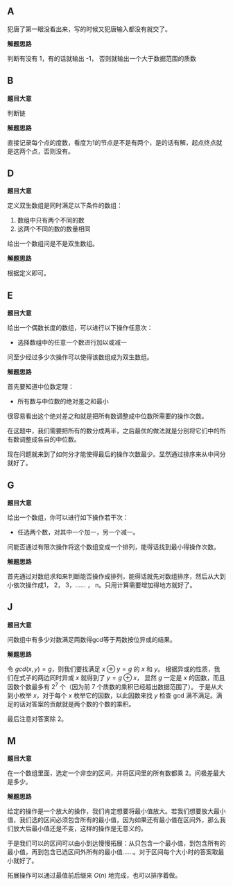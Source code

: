 ## A

犯唐了第一眼没看出来，写的时候又犯唐输入都没有就交了。

**解题思路**

判断有没有 1，有的话就输出 -1， 否则就输出一个大于数据范围的质数

## B

**题目大意**

判断链

**解题思路**

直接记录每个点的度数，看度为1的节点是不是有两个，是的话有解，起点终点就是这两个点，否则没有。

## D

**题目大意**

定义双生数组是同时满足以下条件的数组：
1. 数组中只有两个不同的数
2. 这两个不同的数的数量相同

给出一个数组问是不是双生数组。

**解题思路**

根据定义即可。

## E

**题目大意**

给出一个偶数长度的数组，可以进行以下操作任意次：
- 选择数组中的任意一个数进行加以或减一

问至少经过多少次操作可以使得该数组成为双生数组。

**解题思路**

首先要知道中位数定理：
- 所有数与中位数的绝对差之和最小

很容易看出这个绝对差之和就是把所有数调整成中位数所需要的操作次数。

在这题中，我们需要把所有的数分成两半，之后最优的做法就是分别将它们中的所有数调整成各自的中位数。

现在问题就来到了如何分才能使得最后的操作次数最少。显然通过排序来从中间分就好了。

## G

**题目大意**

给出一个数组，你可以进行如下操作若干次：
- 任选两个数，对其中一个加一，另一个减一。

问能否通过有限次操作将这个数组变成一个排列，能得话找到最小得操作次数。

**解题思路**

首先通过对数组求和来判断能否操作成排列，能得话就先对数组排序，然后从大到小依次操作成1， 2， 3，…… ， n。只用计算需要增加得地方就好了。

## J

**题目大意**

问数组中有多少对数满足两数得gcd等于两数按位异或的结果。

**解题思路**

令 $gcd(x, y) = g$，则我们要找满足 $x \oplus y = g$ 的 $x$ 和 $y$。 根据异或的性质，我们在式子的两边同时异或 $x$ 就得到了 $y = g \oplus x$， 显然 $g$ 一定是 $x$ 的因数，而且因数个数最多有 $2^7$ 个（因为前 7 个质数的乘积已经超出数据范围了）。 于是从大到小枚举 $x$，对于每个 $x$ 枚举它的因数，以此因数来找 $y$ 检查 gcd 满不满足。满足的话对答案的贡献就是两个数的个数的乘积。

最后注意对答案除 2。

## M

**题目大意**

在一个数组里面，选定一个非空的区间，并将区间里的所有数都乘 2。问极差最大是多少。

**解题思路**

给定的操作是一个放大的操作，我们肯定想要将最小值放大。若我们想要放大最小值，我们选的区间必须包含所有的最小值，因为如果还有最小值在区间外，那么我们放大后最小值还是不变，这样的操作是无意义的。

于是我们可以的区间可以由小到达慢慢拓展：从只包含一个最小值，到包含所有的最小值，再到包含已选区间外所有的最小值……。对于区间每个大小时的答案取最小就好了。

拓展操作可以通过最值前后缀来 $O(n)$ 地完成，也可以排序着做。